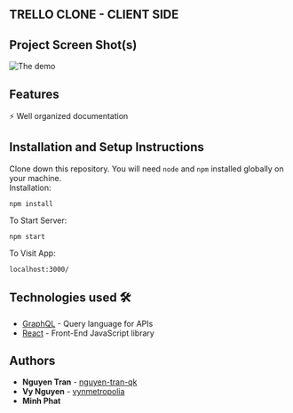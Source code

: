 ## TRELLO CLONE - CLIENT SIDE

## Project Screen Shot(s)
![The demo](https://github.com/trello-clone/trello-clone-client/blob/master/demo/trello_clone_demo.gif)

## Features
⚡️ Well organized documentation

## Installation and Setup Instructions
Clone down this repository. You will need `node` and `npm` installed globally on your machine.  
Installation:

`npm install`

To Start Server:

`npm start`  

To Visit App:

`localhost:3000/`

## Technologies used 🛠️

- [GraphQL](https://graphql.org/) - Query language for APIs
- [React](https://es.reactjs.org/) - Front-End JavaScript library

## Authors

* **Nguyen Tran** - [nguyen-tran-qk ](https://github.com/nguyen-tran-qk)
* **Vy Nguyen** - [vynmetropolia ](https://github.com/vynmetropolia)
* **Minh Phat** 

